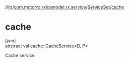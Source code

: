 //[rx](../../../index.md)/[com.motorro.rxlcemodel.rx.service](../index.md)/[ServiceSet](index.md)/[cache](cache.md)

# cache

[jvm]\
abstract val [cache](cache.md): [CacheService](../-cache-service/index.md)&lt;[D](index.md), [P](index.md)&gt;

Cache service
